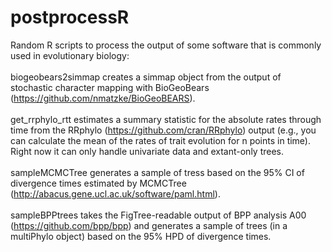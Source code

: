 # postprocessR
Random R scripts to process the output of some software that is commonly used in evolutionary biology:<br/><br/>
biogeobears2simmap creates a simmap object from the output of stochastic character mapping with BioGeoBears (https://github.com/nmatzke/BioGeoBEARS).<br/><br/>
get_rrphylo_rtt estimates a summary statistic for the absolute rates through time from the RRphylo (https://github.com/cran/RRphylo) output (e.g., you can calculate the mean of the rates of trait evolution for n points in time). Right now it can only handle univariate data and extant-only trees.<br/><br/>
sampleMCMCTree generates a sample of tress based on the 95% CI of divergence times estimated by MCMCTree (http://abacus.gene.ucl.ac.uk/software/paml.html).<br/><br/>
sampleBPPtrees takes the FigTree-readable output of BPP analysis A00 (https://github.com/bpp/bpp) and generates a sample of trees (in a multiPhylo object) based on the 95% HPD of divergence times.<br/><br/>
